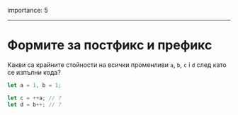 importance: 5

---

# Формите за постфикс и префикс

Какви са крайните стойности на всички променливи `a`, `b`, `c` i `d` след като се изпълни кода?

```js
let a = 1, b = 1;

let c = ++a; // ?
let d = b++; // ?
```

